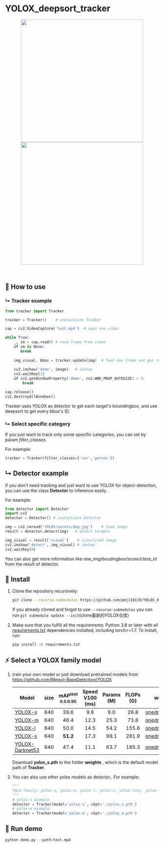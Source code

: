# YOLOX_deepsort_tracker

<div align="center">
<p>
<img src="utils/img2.gif" width="400"/> <img src="utils/img1.gif" width="400"/> 
</p>
<br>
<div>

</div>

</div>

## :tada: How to use

### &#8627; Tracker example

```python
from tracker import Tracker

tracker = Tracker()    # instantiate Tracker

cap = cv2.VideoCapture('test.mp4')  # open one video

while True:
    _, im = cap.read() # read frame from video
    if im is None:
       break
    
    img_visual, bbox = tracker.update(img)  # feed one frame and get result
    
    cv2.imshow('demo', image)	# imshow
    cv2.waitKey(1)
    if cv2.getWindowProperty('demo', cv2.WND_PROP_AUTOSIZE) < 1:
        break

cap.release()
cv2.destroyAllWindows()
```

Tracker uses YOLOX as detector to get each target's boundingbox, and use deepsort to get every bbox's ID.

### &#8627; Select specific category

If you just  want to track only some specific categories, you can set by param *filter_classes*.

For example:

```python
tracker = Tracker(filter_classes=['car','person']) 
```

## &#8627; Detector example

If you don't need tracking and just want to use YOLOX for object-detection, you can use the class **Detector** to inference easliy .

For example:

```python
from detector import Detector
import cv2
detector = Detector() # instantiate Detector

img = cv2.imread('YOLOX/assets/dog.jpg') 	# load image
result = detector.detect(img) 	# detect targets

img_visual = result['visual'] 	 # visualized image
cv2.imshow('detect', img_visual) # imshow
cv2.waitKey(0)
```

You can also get more information like *raw_img/boudingbox/score/class_id* from the result of detector.

## :art: Install

1. Clone the repository recursively:

   ```bash
   git clone --recurse-submodules https://github.com/pmj110119/YOLOX_deepsort_tracker.git
   ```

   If you already cloned and forgot to use `--recurse-submodules` you can run `git submodule update --init`(clone最新的YOLOX仓库)

2. Make sure that you fulfill all the requirements: Python 3.8 or later with all [requirements.txt](https://github.com/mikel-brostrom/Yolov5_DeepSort_Pytorch/blob/master/requirements.txt) dependencies installed, including torch>=1.7. To install, run:

   `pip install -r requirements.txt`


## :zap: Select a YOLOX family model

1. train your own model or just download pretrained models from https://github.com/Megvii-BaseDetection/YOLOX

   | Model                                       | size | mAP<sup>test<br>0.5:0.95 | Speed V100<br>(ms) | Params<br>(M) | FLOPs<br>(G) |                           weights                            |
   | ------------------------------------------- | :--: | :----------------------: | :----------------: | :-----------: | :----------: | :----------------------------------------------------------: |
   | [YOLOX-s](./exps/default/yolox_s.py)        | 640  |           39.6           |        9.8         |      9.0      |     26.8     | [onedrive](https://megvii-my.sharepoint.cn/:u:/g/personal/gezheng_megvii_com/EW62gmO2vnNNs5npxjzunVwB9p307qqygaCkXdTO88BLUg?e=NMTQYw)/[github](https://github.com/Megvii-BaseDetection/storage/releases/download/0.0.1/yolox_s.pth) |
   | [YOLOX-m](./exps/default/yolox_m.py)        | 640  |           46.4           |        12.3        |     25.3      |     73.8     | [onedrive](https://megvii-my.sharepoint.cn/:u:/g/personal/gezheng_megvii_com/ERMTP7VFqrVBrXKMU7Vl4TcBQs0SUeCT7kvc-JdIbej4tQ?e=1MDo9y)/[github](https://github.com/Megvii-BaseDetection/storage/releases/download/0.0.1/yolox_m.pth) |
   | [YOLOX-l](./exps/default/yolox_l.py)        | 640  |           50.0           |        14.5        |     54.2      |    155.6     | [onedrive](https://megvii-my.sharepoint.cn/:u:/g/personal/gezheng_megvii_com/EWA8w_IEOzBKvuueBqfaZh0BeoG5sVzR-XYbOJO4YlOkRw?e=wHWOBE)/[github](https://github.com/Megvii-BaseDetection/storage/releases/download/0.0.1/yolox_l.pth) |
   | [YOLOX-x](./exps/default/yolox_x.py)        | 640  |         **51.2**         |        17.3        |     99.1      |    281.9     | [onedrive](https://megvii-my.sharepoint.cn/:u:/g/personal/gezheng_megvii_com/EdgVPHBziOVBtGAXHfeHI5kBza0q9yyueMGdT0wXZfI1rQ?e=tABO5u)/[github](https://github.com/Megvii-BaseDetection/storage/releases/download/0.0.1/yolox_x.pth) |
   | [YOLOX-Darknet53](./exps/default/yolov3.py) | 640  |           47.4           |        11.1        |     63.7      |    185.3     | [onedrive](https://megvii-my.sharepoint.cn/:u:/g/personal/gezheng_megvii_com/EZ-MV1r_fMFPkPrNjvbJEMoBLOLAnXH-XKEB77w8LhXL6Q?e=mf6wOc)/[github](https://github.com/Megvii-BaseDetection/storage/releases/download/0.0.1/yolox_darknet53.pth) |

   Download **yolox_s.pth** to the folder **weights** , which is the default model path of **Tracker**.

2. You can also use other yolox models as detector,. For example:

   ```python
   """
   YOLO family: yolox-s, yolox-m, yolox-l, yolox-x, yolox-tiny, yolox-nano, yolov3
   """
   # yolox-s example
   detector = Tracker(model='yolox-s', ckpt='./yolox_s.pth')
   # yolox-m example
   detector = Tracker(model='yolox-m', ckpt='./yolox_m.pth')
   ```

##  :rose: Run demo

```python
python demo.py --path=test.mp4
```

